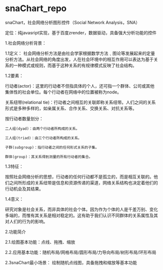 # snaChart_repo
snaChart，社会网络分析图形控件（Social Network Analysis，SNA）

定位：纯javasript实现，基于百度zrender，数据驱动，具备强大分析功能的控件

1.社会网络分析背景：

1.1定义：
  社会网络分析方法是由社会学家根据数学方法﹑图论等发展起来的定量分析方法。从社会网络的角度出发，人在社会环境中的相互作用可以表达为基于关系的一种模式或规则，而基于这种关系的有规律模式反映了社会结构。

1.2要素：

  行动者(actor)：这里的行动者不但指具体的个人，还可指一个群体、公司或其他集体性的社会单位。每个行动者在网络中的位置被称为node。

  关系纽带(relational tie)：行动者之间相互的关联即称关系纽带。人们之间的关系形式是多种多样的，如亲属关系、合作关系、交换关系、对抗关系等。
  
  按行动者数量划分：

    二人组(dyad)：由两个行动者所构成的关系。

    三人组(triad)：由三个行动者所构成的关系。

    子群(subgroup)：指行动者之间的任何形式关系的子集。

    群体(group)：其关系得到测量的所有行动者的集合。

1.3特征：

  按照社会网络分析的思想，行动者的任何行动都不是孤立的，而是相互关联的。他们之间所形成的关系纽带是信息和资源传递的渠道，网络关系结构也决定着他们的行动机会及其结果。

1.4意义：

  研究对象是社会关系，而非具体的社会个体。因为作为个体的人是千差万别、变化多端的，而惟有其关系是相对稳定的。这有助于我们认识不同群体的关系属性及其对人们的行为的影响。

2.功能简介

2.1.绘图基本功能：点线、拖拽、缩放

2.2.应用基本功能：随机布局/网格布局/圆形布局/力导向布局/树形布局/环形布局

2.3snaChart最小场景： 绘制随机点线图，具备拖拽和缩放等基本功能

